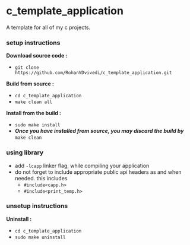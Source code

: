 # c_template_application
A template for all of my c projects.

### setup instructions

**Download source code :**
 * `git clone https://github.com/RohanVDvivedi/c_template_application.git`

**Build from source :**
 * `cd c_template_application`
 * `make clean all`

**Install from the build :**
 * `sudo make install`
 * ***Once you have installed from source, you may discard the build by*** `make clean`

### using library
 * add `-lcapp` linker flag, while compiling your application
 * do not forget to include appropriate public api headers as and when needed. this includes
   * `#include<capp.h>`
   * `#include<print_temp.h>`

### unsetup instructions

**Uninstall :**
 * `cd c_template_application`
 * `sudo make uninstall`
